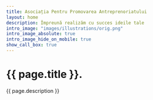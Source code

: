 ```yaml
---
title: Asociația Pentru Promovarea Antreprenoriatului
layout: home
description: Împreună realizăm cu succes ideile tale
intro_image: "images/illustrations/orig.png"
intro_image_absolute: true
intro_image_hide_on_mobile: true
show_call_box: true
---
```


# {{ page.title }}.

{{ page.description }}
